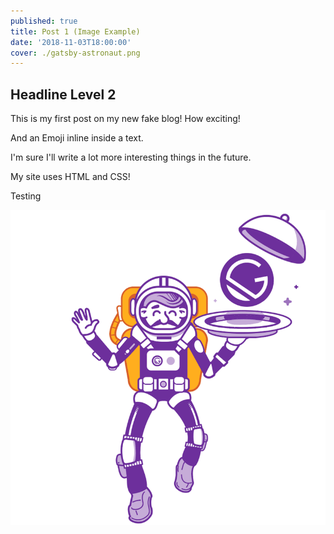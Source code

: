 ```yaml
---
published: true
title: Post 1 (Image Example)
date: '2018-11-03T18:00:00'
cover: ./gatsby-astronaut.png
---
```


## Headline Level 2

This is my first post on my new fake blog! How exciting!

<Emojify emoji="😁" />

And an Emoji inline <Emojify emoji="😬" /> inside a text.

I'm sure I'll write a lot more interesting things in the future.

My site uses HTML and CSS!

<Demo>Testing</Demo>

![Astronaut](./gatsby-astronaut.png)
